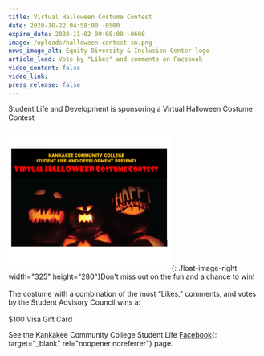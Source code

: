 ```yaml
---
title: Virtual Halloween Costume Contest
date: 2020-10-22 04:58:00 -0500
expire_date: 2020-11-02 00:00:00 -0600
image: /uploads/halloween-contest-sm.png
news_image_alt: Equity Diversity & Inclusion Center logo
article_lead: Vote by "Likes" and comments on Facebook
video_content: false
video_link:
press_release: false
---
```


Student Life and Development is sponsoring a Virtual Halloween Costume Contest<br><br>![](/uploads/halloween-contest-sm.png){: .float-image-right width="325" height="280"}Don't miss out on the fun and a chance to win\!<br><br>The costume with a combination of the most “Likes,” comments, and votes by the Student Advisory Council wins a:<br><br>$100 Visa Gift Card

See the Kankakee Community College Student Life [Facebook](https://www.facebook.com/KankakeeCommunityCollegeStudentLife){: target="_blank" rel="noopener noreferrer"} page.